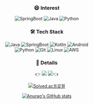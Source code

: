 
<div align=center>

<!-- ![header](https://capsule-render.vercel.app/api?type=waving&color=auto&height=130&section=header&text=&fontColor=FFFFFF&fontSize=30&fontAlignY=30) -->

### 😄 Interest
![SpringBoot](https://img.shields.io/badge/SpringBoot-%236DB33F.svg?style=flat-square&logo=spring&logoColor=white) ![Java](https://img.shields.io/badge/Java-%231287B1.svg?style=flat-square&logo=java&logoColor=white) ![Python](https://img.shields.io/badge/Python-3670A0?style=flat-square&logo=python&logoColor=ffdd54)

### 🛠 Tech Stack

![Java](https://img.shields.io/badge/Java-%231287B1.svg?style=flat-square&logo=java&logoColor=white)
![SpringBoot](https://img.shields.io/badge/SpringBoot-%236DB33F.svg?style=flat-square&logo=spring&logoColor=white)
![Kotlin](https://img.shields.io/badge/Kotlin-%230095D5.svg?style=flat-square&logo=kotlin&logoColor=white)
![Android](https://img.shields.io/badge/Android-3DDC84?style=flat-square&logo=android&logoColor=white)  
![Python](https://img.shields.io/badge/Python-3670A0?style=flat-square&logo=python&logoColor=ffdd54)
![Git](https://img.shields.io/badge/Git-%23F05033.svg?style=flat-square&logo=git&logoColor=white)
![Linux](https://img.shields.io/badge/Linux-FCC624?style=flat-square&logo=linux&logoColor=black) 
![AWS](https://img.shields.io/badge/AWS-%23FF9900.svg?style=flat-square&logo=amazon-aws&logoColor=white)
  
<!-- 
![MariaDB](https://img.shields.io/badge/MariaDB-003545?style=flat-square&logo=mariadb&logoColor=white)
![Redis](https://img.shields.io/badge/Redis-%23DD0031.svg?style=flat-square&logo=redis&logoColor=white)
![Jenkins](https://img.shields.io/badge/Jenkins-%232C5263.svg?style=flat-square&logo=jenkins&logoColor=white)
![Docker](https://img.shields.io/badge/Docker-%230db7ed.svg?style=flat-square&logo=docker&logoColor=white)
![Ubuntu](https://img.shields.io/badge/Ubuntu-E95420?style=flat-square&logo=ubuntu&logoColor=white)
-->


### 📝 Details

👉 [![](https://img.shields.io/badge/포트폴리오-8CA1AF?style=flat-square&logo=read%20the%20docs&logoColor=white)](https://github.com/guswns3371/Portfolio) [![](https://img.shields.io/badge/블로그-8CA1AF?style=flat-square&logo=read%20the%20docs&logoColor=white)](https://velog.io/@guswns3371/about)👈

[![Solved.ac프로필](http://mazassumnida.wtf/api/v2/generate_badge?boj=guswns3371)](https://solved.ac/guswns3371)
  
[![Anurag's GitHub stats](https://github-readme-stats.vercel.app/api?username=guswns3371&show_icons=true&theme=dark)](https://github.com/anuraghazra/github-readme-stats)
  
<!-- [![Top Langs](https://github-readme-stats.vercel.app/api/top-langs/?username=guswns3371&hide=javascript,html,css,php,makefile,handlebars,hack,CMake,SCSS,Mustache,Shell&layout=compact)](https://github.com/anuraghazra/github-readme-stats) -->
  
<!-- ![footer](https://capsule-render.vercel.app/api?type=waving&color=auto&height=90&section=footer&text=&fontColor=FFFFFF&fontSize=30&fontAlignY=80) -->
  
</div>
